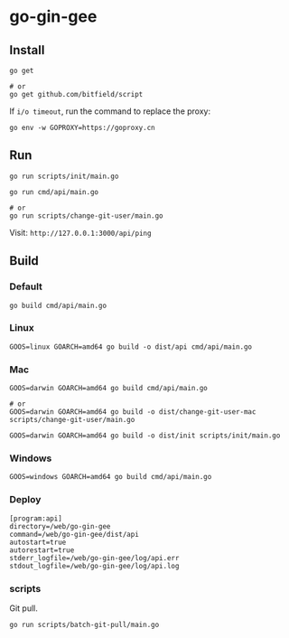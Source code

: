 # go-gin-gee

## Install

```
go get

# or
go get github.com/bitfield/script
```

If `i/o timeout`, run the command to replace the proxy: 

```
go env -w GOPROXY=https://goproxy.cn
```

## Run

```
go run scripts/init/main.go

go run cmd/api/main.go

# or
go run scripts/change-git-user/main.go
```

Visit: `http://127.0.0.1:3000/api/ping`

## Build

### Default

```
go build cmd/api/main.go
```

### Linux

```
GOOS=linux GOARCH=amd64 go build -o dist/api cmd/api/main.go
```

### Mac

```
GOOS=darwin GOARCH=amd64 go build cmd/api/main.go

# or
GOOS=darwin GOARCH=amd64 go build -o dist/change-git-user-mac scripts/change-git-user/main.go

GOOS=darwin GOARCH=amd64 go build -o dist/init scripts/init/main.go
```

### Windows

```
GOOS=windows GOARCH=amd64 go build cmd/api/main.go
```

### Deploy

```
[program:api]
directory=/web/go-gin-gee
command=/web/go-gin-gee/dist/api
autostart=true
autorestart=true
stderr_logfile=/web/go-gin-gee/log/api.err
stdout_logfile=/web/go-gin-gee/log/api.log
```

### scripts

Git pull.

```
go run scripts/batch-git-pull/main.go
```
